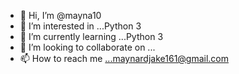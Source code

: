 - 👋 Hi, I’m @mayna10
- 👀 I’m interested in ...Python 3
- 🌱 I’m currently learning ...Python 3
- 💞️ I’m looking to collaborate on ...
- 📫 How to reach me ...maynardjake161@gmail.com

<!---
mayna10/mayna10 is a ✨ special ✨ repository because its `README.md` (this file) appears on your GitHub profile.
You can click the Preview link to take a look at your changes.
--->
